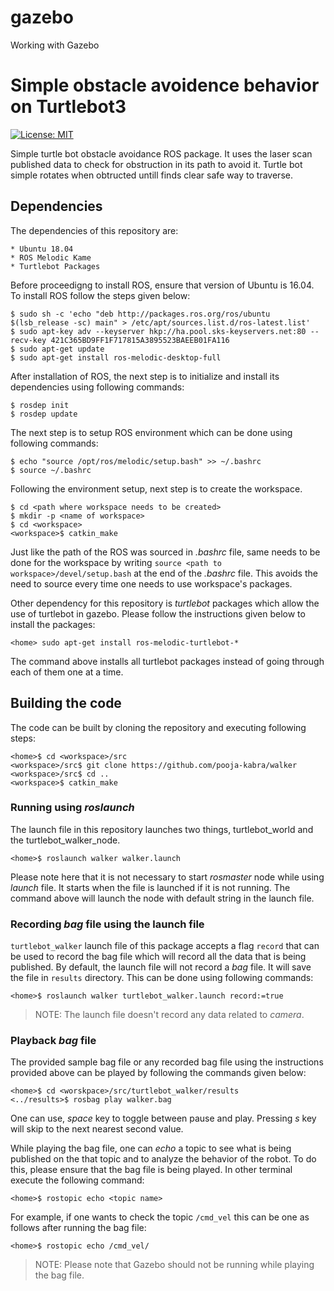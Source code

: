 # gazebo
Working with Gazebo
# Simple obstacle avoidence behavior on Turtlebot3
[![License: MIT](https://img.shields.io/badge/License-MIT-yellow.svg)](https://opensource.org/licenses/MIT)

Simple turtle bot obstacle avoidance ROS package. It uses the laser scan published data to check for obstruction in its path to avoid it. Turtle bot simple rotates when obtructed untill finds clear safe way to traverse. 

## Dependencies 
The dependencies of this repository are:

```
* Ubuntu 18.04
* ROS Melodic Kame
* Turtlebot Packages
```

Before proceedigng to install ROS, ensure that version of Ubuntu is 16.04. To install ROS follow the steps given below:

```
$ sudo sh -c 'echo "deb http://packages.ros.org/ros/ubuntu $(lsb_release -sc) main" > /etc/apt/sources.list.d/ros-latest.list'
$ sudo apt-key adv --keyserver hkp://ha.pool.sks-keyservers.net:80 --recv-key 421C365BD9FF1F717815A3895523BAEEB01FA116
$ sudo apt-get update
$ sudo apt-get install ros-melodic-desktop-full
```

After installation of ROS, the next step is to initialize and install its dependencies using following commands:

```
$ rosdep init
$ rosdep update 
```

The next step is to setup ROS environment which can be done using following commands:

```
$ echo "source /opt/ros/melodic/setup.bash" >> ~/.bashrc
$ source ~/.bashrc
```

Following the environment setup, next step is to create the workspace.

```
$ cd <path where workspace needs to be created>
$ mkdir -p <name of workspace>
$ cd <workspace>
<workspace>$ catkin_make
```

Just like the path of the ROS was sourced in *.bashrc* file, same needs to be done for the workspace by writing `source <path to workspace>/devel/setup.bash` at the end of the *.bashrc* file.
This avoids the need to source every time one needs to use workspace's packages.

Other dependency for this repository is *turtlebot* packages which allow the use of turtlebot in gazebo. Please follow the instructions given below to install the packages:
```
<home> sudo apt-get install ros-melodic-turtlebot-*
```
The command above installs all turtlebot packages instead of going through each of them one at a time. 

## Building the code

The code can be built by cloning the repository and executing following steps:
```
<home>$ cd <workspace>/src
<workspace>/src$ git clone https://github.com/pooja-kabra/walker
<workspace>/src$ cd ..
<workspace>$ catkin_make 
```


### Running using *roslaunch* 
The launch file in this repository launches two things, turtlebot_world and the turtlebot_walker_node. 
```
<home>$ roslaunch walker walker.launch 
```

Please note here that it is not necessary to start *rosmaster* node while using *launch* file. It starts when the file is launched if it is not running. The command above will launch the node with default string in the launch file. 

### Recording *bag* file using the launch file

`turtlebot_walker` launch file of this package accepts a flag `record` that can be used to record the bag file which will record all the data that is being published. By default, the launch file will not record a *bag* file. It will save the file in `results` directory. This can be done using following commands:
```
<home>$ roslaunch walker turtlebot_walker.launch record:=true
```

>NOTE: The launch file doesn't record any data related to *camera*.

### Playback *bag* file
The provided sample bag file or any recorded bag file using the instructions provided above can be played by following the commands given below:
```
<home>$ cd <worskpace>/src/turtlebot_walker/results
<../results>$ rosbag play walker.bag
```

One can use, *space* key to toggle between pause and play. Pressing *s* key will skip to the next nearest second value. 

While playing the bag file, one can *echo* a topic to see what is being published on the that topic and to analyze the behavior of the robot. To do this, please ensure that the bag file is being played. In other terminal execute the following command:
```
<home>$ rostopic echo <topic name>
```

For example, if one wants to check the topic `/cmd_vel` this can be one as follows after running the bag file:
```
<home>$ rostopic echo /cmd_vel/
```

>NOTE: Please note that Gazebo should not be running while playing the bag file.
